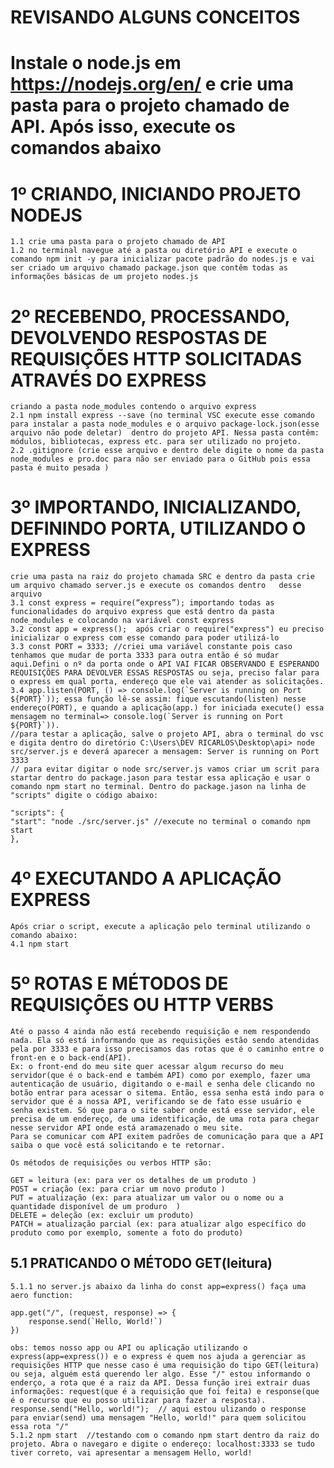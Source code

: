 # REVISANDO ALGUNS CONCEITOS



# Instale o node.js em https://nodejs.org/en/ e crie uma pasta para o projeto chamado de API. Após isso, execute os comandos abaixo

# 1º CRIANDO, INICIANDO PROJETO NODEJS
    1.1 crie uma pasta para o projeto chamado de API
    1.2 no terminal navegue até a pasta ou diretório API e execute o comando npm init -y para inicializar pacote padrão do nodes.js e vai ser criado um arquivo chamado package.json que contêm todas as informações básicas de um projeto nodes.js

# 2º RECEBENDO, PROCESSANDO, DEVOLVENDO RESPOSTAS DE REQUISIÇÕES HTTP SOLICITADAS ATRAVÉS DO EXPRESS
    criando a pasta node_modules contendo o arquivo express
    2.1 npm install express --save (no terminal VSC execute esse comando para instalar a pasta node_modules e o arquivo package-lock.json(esse arquivo não pode deletar)  dentro do projeto API. Nessa pasta contêm: módulos, bibliotecas, express etc. para ser utilizado no projeto.
    2.2 .gitignore (crie esse arquivo e dentro dele digite o nome da pasta node_modules e pro.doc para não ser enviado para o GitHub pois essa pasta é muito pesada )
# 3º IMPORTANDO, INICIALIZANDO, DEFININDO PORTA, UTILIZANDO O EXPRESS
    crie uma pasta na raiz do projeto chamada SRC e dentro da pasta crie um arquivo chamado server.js e execute os comandos dentro   desse arquivo
    3.1 const express = require(“express”); importando todas as funcionalidades do arquivo express que está dentro da pasta node_modules e colocando na variável const express
    3.2 const app = express();  após criar o require("express") eu preciso inicializar o express com esse comando para poder utilizá-lo
    3.3 const PORT = 3333; //criei uma variável constante pois caso tenhamos que mudar de porta 3333 para outra então é só mudar aqui.Defini o nº da porta onde o API VAI FICAR OBSERVANDO E ESPERANDO REQUISIÇÕES PARA DEVOLVER ESSAS RESPOSTAS ou seja, preciso falar para o express em qual porta, endereço que ele vai atender as solicitações.
    3.4 app.listen(PORT, () => console.log(`Server is running on Port ${PORT}`)); essa função lê-se assim: fique escutando(listen) nesse endereço(PORT), e quando a aplicação(app.) for iniciada execute() essa mensagem no terminal=> console.log(`Server is running on Port ${PORT}`)).
    //para testar a aplicação, salve o projeto API, abra o terminal do vsc e digita dentro do diretório C:\Users\DEV RICARLOS\Desktop\api> node src/server.js e deverá aparecer a mensagem: Server is running on Port 3333 
    // para evitar digitar o node src/server.js vamos criar um scrit para startar dentro do package.jason para testar essa aplicação e usar o comando npm start no terminal. Dentro do package.jason na linha de "scripts" digite o código abaixo:

    "scripts": {
    "start": "node ./src/server.js" //execute no terminal o comando npm start
    },

# 4º EXECUTANDO A APLICAÇÃO EXPRESS
    Após criar o script, execute a aplicação pelo terminal utilizando o comando abaixo:
    4.1 npm start 
# 5º ROTAS E MÉTODOS DE REQUISIÇÕES OU HTTP VERBS
    Até o passo 4 ainda não está recebendo requisição e nem respondendo nada. Ela só está informando que as requisições estão sendo atendidas pela por 3333 e para isso precisamos das rotas que é o caminho entre o front-en e o back-end(API).
    Ex: o front-end do meu site quer acessar algum recurso do meu servidor(que é o back-end e também API) como por exemplo, fazer uma autenticação de usuário, digitando o e-mail e senha dele clicando no botão entrar para acessar o sitema. Então, essa senha está indo para o servidor que é a nossa API, verificando se de fato esse usuário e senha existem. Só que para o site saber onde está esse servidor, ele precisa de um endereço, de uma identificação, de uma rota para chegar nesse servidor API onde está aramazenado o meu site.
    Para se comunicar com API exitem padrões de comunicação para que a API saiba o que você está solicitando e te retornar. 
    
    Os métodos de requisições ou verbos HTTP são:

    GET = leitura (ex: para ver os detalhes de um produto )
    POST = criação (ex: para criar um novo produto )
    PUT = atualização (ex: para atualizar um valor ou o nome ou a quantidade disponível de um produro  )
    DELETE = deleção (ex: excluir um produto)
    PATCH = atualização parcial (ex: para atualizar algo específico do produto como por exemplo, somente a foto do produto)     

## 5.1 PRATICANDO O MÉTODO GET(leitura)
    5.1.1 no server.js abaixo da linha do const app=express() faça uma aero function:

    app.get("/", (request, response) => {
        response.send(`Hello, World!`)
    })

    obs: temos nosso app ou API ou aplicação utilizando o express(app=express()) e o express é quem nos ajuda a gerenciar as requisições HTTP que nesse caso é uma requisição do tipo GET(leitura) ou seja, alguém está querendo ler algo. Esse "/" estou informando o enderço, a rota que é a raiz da API. Dessa função irei extrair duas informações: request(que é a requisição que foi feita) e response(que é o recurso que eu posso utilizar para fazer a resposta).
    response.send("Hello, world!");  // aqui estou ulizando o response para enviar(send) uma mensagem "Hello, world!" para quem solicitou essa rota "/"   
    5.1.2 npm start  //testando com o comando npm start dentro da raiz do projeto. Abra o navegaro e digite o endereço: localhost:3333 se tudo tiver correto, vai apresentar a mensagem Hello, world!